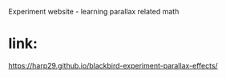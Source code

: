 Experiment website - learning parallax related math 

# link:

https://harp29.github.io/blackbird-experiment-parallax-effects/
